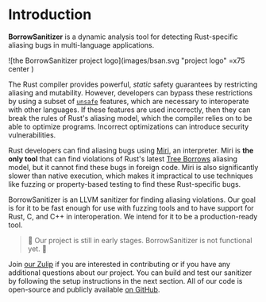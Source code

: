 # Introduction

**BorrowSanitizer** is a dynamic analysis tool for detecting Rust-specific aliasing bugs in multi-language applications.

![the BorrowSanitizer project logo](images/bsan.svg "project logo" =x75 center )

The Rust compiler provides powerful, *static* safety guarantees by restricting aliasing and mutability. However, developers can bypass these restrictions by using a subset of [`unsafe`](https://doc.rust-lang.org/book/ch19-01-unsafe-rust.html) features, which are necessary to interoperate with other languages. If these features are used incorrectly, then they can break the rules of Rust's aliasing model, which the compiler relies on to be able to optimize programs. Incorrect optimizations can introduce security vulnerabilities.

Rust developers can find aliasing bugs using [Miri](https://github.com/rust-lang/miri), an interpreter. Miri is **the only tool** that can find violations of Rust's latest [Tree Borrows](https://www.ralfj.de/blog/2023/06/02/tree-borrows.html) aliasing model, but it cannot find these bugs in foreign code. Miri is also significantly slower than native execution, which makes it impractical to use techniques like fuzzing or property-based testing to find these Rust-specific bugs.

BorrowSanitizer is an LLVM sanitizer for finding aliasing violations. Our goal is for it to be fast enough for use with fuzzing tools and to have support for Rust, C, and C++ in interoperation. We intend for it to be a production-ready tool.

> 🚧 Our project is still in early stages. BorrowSanitizer is not functional yet. 🚧

Join [our Zulip](https://bsan.zulipchat.com/) if you are interested in contributing or if you have any additional questions about our project. You can build and test our sanitizer by following the setup instructions in the next section. All of our code is open-source and publicly available [on GitHub](https://github.com/borrowsanitizer).